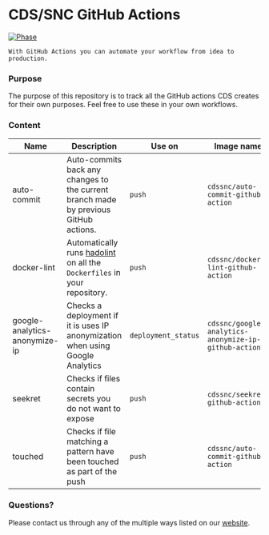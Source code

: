 # CDS/SNC GitHub Actions

[![Phase](https://img.shields.io/badge/Phase-Beta-22a7f0.svg)](https://digital.canada.ca/products/)

```
With GitHub Actions you can automate your workflow from idea to production.
```

### Purpose

The purpose of this repository is to track all the GitHub actions CDS creates for their own purposes. Feel free to use these in your own workflows.

### Content

| Name                          | Description                                                                                                      | Use on              | Image name                                           | Size    |
| ----------------------------- | ---------------------------------------------------------------------------------------------------------------- | ------------------- | ---------------------------------------------------- | ------- |
| auto-commit                   | Auto-commits back any changes to the current branch made by previous GitHub actions.                             | `push`              | `cdssnc/auto-commit-github-action`                   | 23 MB   |
| docker-lint                   | Automatically runs [hadolint](https://github.com/hadolint/hadolint) on all the `Dockerfiles` in your repository. | `push`              | `cdssnc/docker-lint-github-action`                   | 26 MB   |
| google-analytics-anonymize-ip | Checks a deployment if it is uses IP anonymization when using Google Analytics                                   | `deployment_status` | `cdssnc/google-analytics-anonymize-ip-github-action` | 1.44 GB |
| seekret                       | Checks if files contain secrets you do not want to expose                                                        | `push`              | `cdssnc/seekret-github-action`                       | 59.7    |
| touched                       | Checks if file matching a pattern have been touched as part of the push                                          | `push`              | `cdssnc/auto-commit-github-action`                   | 1.88 MB |

### Questions?

Please contact us through any of the multiple ways listed on our [website](https://digital.canada.ca/).
